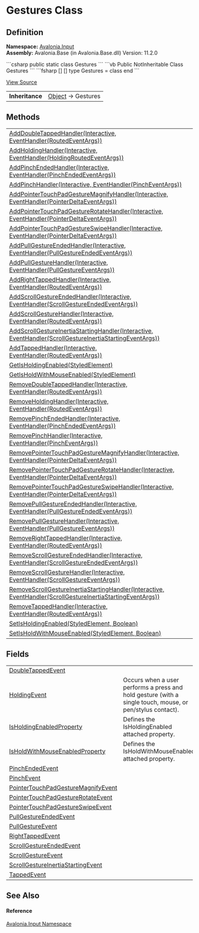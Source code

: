 # Gestures Class




## Definition
**Namespace:** <a href="N_Avalonia_Input">Avalonia.Input</a>  
**Assembly:** Avalonia.Base (in Avalonia.Base.dll) Version: 11.2.0

<Tabs groupId="api-code-preview">
<TabItem value="csharp" label="C#">
```csharp
public static class Gestures
```
</TabItem>
<TabItem value="vb" label="VB">
```vb
Public NotInheritable Class Gestures
```
</TabItem>
<TabItem value="fsharp" label="F#">
```fsharp
[<AbstractClassAttribute>]
[<SealedAttribute>]
type Gestures = class end
```
</TabItem>
</Tabs>



<a href="https://github.com/AvaloniaUI/Avalonia/tree/master/src/Avalonia.Base/Input/Gestures.cs" title="View the source code">View Source</a>

<table>
<tr><td><strong>Inheritance</strong></td><td><a href="https://learn.microsoft.com/dotnet/api/system.object" target="_blank" rel="noopener noreferrer">Object</a>  →  Gestures</td></tr>
</table>



## Methods
<table>
<tr>
<td><a href="M_Avalonia_Input_Gestures_AddDoubleTappedHandler">AddDoubleTappedHandler(Interactive, EventHandler(RoutedEventArgs))</a></td>
<td> </td>
</tr>
<tr>
<td><a href="M_Avalonia_Input_Gestures_AddHoldingHandler">AddHoldingHandler(Interactive, EventHandler(HoldingRoutedEventArgs))</a></td>
<td> </td>
</tr>
<tr>
<td><a href="M_Avalonia_Input_Gestures_AddPinchEndedHandler">AddPinchEndedHandler(Interactive, EventHandler(PinchEndedEventArgs))</a></td>
<td> </td>
</tr>
<tr>
<td><a href="M_Avalonia_Input_Gestures_AddPinchHandler">AddPinchHandler(Interactive, EventHandler(PinchEventArgs))</a></td>
<td> </td>
</tr>
<tr>
<td><a href="M_Avalonia_Input_Gestures_AddPointerTouchPadGestureMagnifyHandler">AddPointerTouchPadGestureMagnifyHandler(Interactive, EventHandler(PointerDeltaEventArgs))</a></td>
<td> </td>
</tr>
<tr>
<td><a href="M_Avalonia_Input_Gestures_AddPointerTouchPadGestureRotateHandler">AddPointerTouchPadGestureRotateHandler(Interactive, EventHandler(PointerDeltaEventArgs))</a></td>
<td> </td>
</tr>
<tr>
<td><a href="M_Avalonia_Input_Gestures_AddPointerTouchPadGestureSwipeHandler">AddPointerTouchPadGestureSwipeHandler(Interactive, EventHandler(PointerDeltaEventArgs))</a></td>
<td> </td>
</tr>
<tr>
<td><a href="M_Avalonia_Input_Gestures_AddPullGestureEndedHandler">AddPullGestureEndedHandler(Interactive, EventHandler(PullGestureEndedEventArgs))</a></td>
<td> </td>
</tr>
<tr>
<td><a href="M_Avalonia_Input_Gestures_AddPullGestureHandler">AddPullGestureHandler(Interactive, EventHandler(PullGestureEventArgs))</a></td>
<td> </td>
</tr>
<tr>
<td><a href="M_Avalonia_Input_Gestures_AddRightTappedHandler">AddRightTappedHandler(Interactive, EventHandler(RoutedEventArgs))</a></td>
<td> </td>
</tr>
<tr>
<td><a href="M_Avalonia_Input_Gestures_AddScrollGestureEndedHandler">AddScrollGestureEndedHandler(Interactive, EventHandler(ScrollGestureEndedEventArgs))</a></td>
<td> </td>
</tr>
<tr>
<td><a href="M_Avalonia_Input_Gestures_AddScrollGestureHandler">AddScrollGestureHandler(Interactive, EventHandler(RoutedEventArgs))</a></td>
<td> </td>
</tr>
<tr>
<td><a href="M_Avalonia_Input_Gestures_AddScrollGestureInertiaStartingHandler">AddScrollGestureInertiaStartingHandler(Interactive, EventHandler(ScrollGestureInertiaStartingEventArgs))</a></td>
<td> </td>
</tr>
<tr>
<td><a href="M_Avalonia_Input_Gestures_AddTappedHandler">AddTappedHandler(Interactive, EventHandler(RoutedEventArgs))</a></td>
<td> </td>
</tr>
<tr>
<td><a href="M_Avalonia_Input_Gestures_GetIsHoldingEnabled">GetIsHoldingEnabled(StyledElement)</a></td>
<td> </td>
</tr>
<tr>
<td><a href="M_Avalonia_Input_Gestures_GetIsHoldWithMouseEnabled">GetIsHoldWithMouseEnabled(StyledElement)</a></td>
<td> </td>
</tr>
<tr>
<td><a href="M_Avalonia_Input_Gestures_RemoveDoubleTappedHandler">RemoveDoubleTappedHandler(Interactive, EventHandler(RoutedEventArgs))</a></td>
<td> </td>
</tr>
<tr>
<td><a href="M_Avalonia_Input_Gestures_RemoveHoldingHandler">RemoveHoldingHandler(Interactive, EventHandler(RoutedEventArgs))</a></td>
<td> </td>
</tr>
<tr>
<td><a href="M_Avalonia_Input_Gestures_RemovePinchEndedHandler">RemovePinchEndedHandler(Interactive, EventHandler(PinchEndedEventArgs))</a></td>
<td> </td>
</tr>
<tr>
<td><a href="M_Avalonia_Input_Gestures_RemovePinchHandler">RemovePinchHandler(Interactive, EventHandler(PinchEventArgs))</a></td>
<td> </td>
</tr>
<tr>
<td><a href="M_Avalonia_Input_Gestures_RemovePointerTouchPadGestureMagnifyHandler">RemovePointerTouchPadGestureMagnifyHandler(Interactive, EventHandler(PointerDeltaEventArgs))</a></td>
<td> </td>
</tr>
<tr>
<td><a href="M_Avalonia_Input_Gestures_RemovePointerTouchPadGestureRotateHandler">RemovePointerTouchPadGestureRotateHandler(Interactive, EventHandler(PointerDeltaEventArgs))</a></td>
<td> </td>
</tr>
<tr>
<td><a href="M_Avalonia_Input_Gestures_RemovePointerTouchPadGestureSwipeHandler">RemovePointerTouchPadGestureSwipeHandler(Interactive, EventHandler(PointerDeltaEventArgs))</a></td>
<td> </td>
</tr>
<tr>
<td><a href="M_Avalonia_Input_Gestures_RemovePullGestureEndedHandler">RemovePullGestureEndedHandler(Interactive, EventHandler(PullGestureEndedEventArgs))</a></td>
<td> </td>
</tr>
<tr>
<td><a href="M_Avalonia_Input_Gestures_RemovePullGestureHandler">RemovePullGestureHandler(Interactive, EventHandler(PullGestureEventArgs))</a></td>
<td> </td>
</tr>
<tr>
<td><a href="M_Avalonia_Input_Gestures_RemoveRightTappedHandler">RemoveRightTappedHandler(Interactive, EventHandler(RoutedEventArgs))</a></td>
<td> </td>
</tr>
<tr>
<td><a href="M_Avalonia_Input_Gestures_RemoveScrollGestureEndedHandler">RemoveScrollGestureEndedHandler(Interactive, EventHandler(ScrollGestureEndedEventArgs))</a></td>
<td> </td>
</tr>
<tr>
<td><a href="M_Avalonia_Input_Gestures_RemoveScrollGestureHandler">RemoveScrollGestureHandler(Interactive, EventHandler(ScrollGestureEventArgs))</a></td>
<td> </td>
</tr>
<tr>
<td><a href="M_Avalonia_Input_Gestures_RemoveScrollGestureInertiaStartingHandler">RemoveScrollGestureInertiaStartingHandler(Interactive, EventHandler(ScrollGestureInertiaStartingEventArgs))</a></td>
<td> </td>
</tr>
<tr>
<td><a href="M_Avalonia_Input_Gestures_RemoveTappedHandler">RemoveTappedHandler(Interactive, EventHandler(RoutedEventArgs))</a></td>
<td> </td>
</tr>
<tr>
<td><a href="M_Avalonia_Input_Gestures_SetIsHoldingEnabled">SetIsHoldingEnabled(StyledElement, Boolean)</a></td>
<td> </td>
</tr>
<tr>
<td><a href="M_Avalonia_Input_Gestures_SetIsHoldWithMouseEnabled">SetIsHoldWithMouseEnabled(StyledElement, Boolean)</a></td>
<td> </td>
</tr>
</table>

## Fields
<table>
<tr>
<td><a href="F_Avalonia_Input_Gestures_DoubleTappedEvent">DoubleTappedEvent</a></td>
<td> </td>
</tr>
<tr>
<td><a href="F_Avalonia_Input_Gestures_HoldingEvent">HoldingEvent</a></td>
<td>Occurs when a user performs a press and hold gesture (with a single touch, mouse, or pen/stylus contact).</td>
</tr>
<tr>
<td><a href="F_Avalonia_Input_Gestures_IsHoldingEnabledProperty">IsHoldingEnabledProperty</a></td>
<td>Defines the IsHoldingEnabled attached property.</td>
</tr>
<tr>
<td><a href="F_Avalonia_Input_Gestures_IsHoldWithMouseEnabledProperty">IsHoldWithMouseEnabledProperty</a></td>
<td>Defines the IsHoldWithMouseEnabled attached property.</td>
</tr>
<tr>
<td><a href="F_Avalonia_Input_Gestures_PinchEndedEvent">PinchEndedEvent</a></td>
<td> </td>
</tr>
<tr>
<td><a href="F_Avalonia_Input_Gestures_PinchEvent">PinchEvent</a></td>
<td> </td>
</tr>
<tr>
<td><a href="F_Avalonia_Input_Gestures_PointerTouchPadGestureMagnifyEvent">PointerTouchPadGestureMagnifyEvent</a></td>
<td> </td>
</tr>
<tr>
<td><a href="F_Avalonia_Input_Gestures_PointerTouchPadGestureRotateEvent">PointerTouchPadGestureRotateEvent</a></td>
<td> </td>
</tr>
<tr>
<td><a href="F_Avalonia_Input_Gestures_PointerTouchPadGestureSwipeEvent">PointerTouchPadGestureSwipeEvent</a></td>
<td> </td>
</tr>
<tr>
<td><a href="F_Avalonia_Input_Gestures_PullGestureEndedEvent">PullGestureEndedEvent</a></td>
<td> </td>
</tr>
<tr>
<td><a href="F_Avalonia_Input_Gestures_PullGestureEvent">PullGestureEvent</a></td>
<td> </td>
</tr>
<tr>
<td><a href="F_Avalonia_Input_Gestures_RightTappedEvent">RightTappedEvent</a></td>
<td> </td>
</tr>
<tr>
<td><a href="F_Avalonia_Input_Gestures_ScrollGestureEndedEvent">ScrollGestureEndedEvent</a></td>
<td> </td>
</tr>
<tr>
<td><a href="F_Avalonia_Input_Gestures_ScrollGestureEvent">ScrollGestureEvent</a></td>
<td> </td>
</tr>
<tr>
<td><a href="F_Avalonia_Input_Gestures_ScrollGestureInertiaStartingEvent">ScrollGestureInertiaStartingEvent</a></td>
<td> </td>
</tr>
<tr>
<td><a href="F_Avalonia_Input_Gestures_TappedEvent">TappedEvent</a></td>
<td> </td>
</tr>
</table>

## See Also


#### Reference
<a href="N_Avalonia_Input">Avalonia.Input Namespace</a>  

